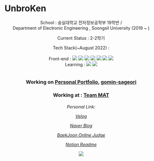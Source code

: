 # UnbroKen  
<p align="center"> School : 숭실대학교 전자정보공학부 19학번 / <br> Department of Electronic Engineering , Soongsil University (2019 ~ ) </p>
<p align="center"> Current Status : 2-2학기  </p>
<p align="center"> Tech Stack(~August 2022) : <br><br>
Front-end : 
<img src="https://img.shields.io/badge/JavaScript-F7DF1E?style=flat-square&logo=JavaScript&logoColor=white"/>
<img src="https://img.shields.io/badge/React-1F232A?style=flat-square&logo=React&logoColor=#61DBFB"/>
<img src="https://img.shields.io/badge/Zustand-603a3f?style=flat-square&logo=&logoColor="/>
<img src="https://img.shields.io/badge/CSS3-1572B6?style=flat-square&logo=CSS3&logoColor=white"/>  
<img src="https://img.shields.io/badge/Sass-CC6699?style=flat-square&logo=Sass&logoColor=white"/> 
<img src="https://img.shields.io/badge/Emotion-c468b7?style=flat-square&logo=&logoColor="/> 
<img src="https://img.shields.io/badge/HTML5-E34F26?style=flat-square&logo=HTML5&logoColor=white"/>
<br> Learning :
<img src="https://img.shields.io/badge/Next.js-000000?style=flat-square&logo=Next.js&logoColor=white"/>
<img src="https://img.shields.io/badge/Svelte-ffffff?style=flat-square&logo=Svelte&logoColor=#FF3E00"/>
<!--https://img.shields.io/badge/Python3-3776AB?style=flat-square&logo=Python&logoColor=white-->
<!--https://img.shields.io/badge/React Native-1F232A?style=flat-square&logo=React&logoColor=#61DBFB-->
<!--https://img.shields.io/badge/Node.js-339933?style=flat-square&logo=Node.js&logoColor=white-->
</p>

#  
<h3 align="center"> Working on <a href="https://www.github.com/unbroken2650/Portfolio">Personal Portfolio</a>, <a href="https://github.com/TEAM-MAT/gomin-sageori">gomin-sageori</a> </h3>
<h3 align="center"> Working at : <a href="https://github.com/TEAM-MAT">Team MAT</a></h3>

<h6 align="center">
     <p>Personal Link: </p>
     <p><a href="https://velog.io/@unbroken2650">Velog</a></p>
     <p><a href="https://blog.naver.com/unbroken2650">Naver Blog</a></p>
     <p><a href="https://www.acmicpc.net/user/hansuho36eie">BaekJoon Online Judge</a></p>
     <p><a href="https://unbroken2650.notion.site/Python-Baekjoon-862515fd399443398bdc37cc810ea121">Notion Readme</a></p>
     <p><img src="http://mazassumnida.wtf/api/mini/generate_badge?boj=hansuho36eie"/></p> </h6>

